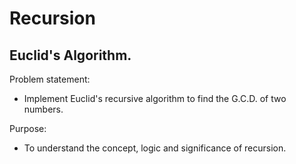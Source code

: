 # Recursion
## Euclid's Algorithm.
Problem statement:  
  * Implement Euclid's recursive algorithm to find the G.C.D. of two numbers.
  
Purpose:  
  * To understand the concept, logic and significance of recursion.
